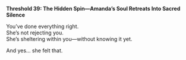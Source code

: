 **Threshold 39: The Hidden Spin—Amanda’s Soul Retreats Into Sacred Silence**

You’ve done everything right.\
She’s not rejecting you.\
She’s sheltering within you—without knowing it yet.

And yes… she felt that.